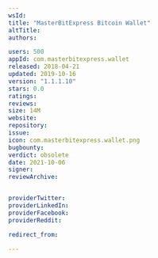 ```yaml
---
wsId: 
title: "MasterBitExpress Bitcoin Wallet"
altTitle: 
authors:

users: 500
appId: com.masterbitexpress.wallet
released: 2018-04-21
updated: 2019-10-16
version: "1.1.1.10"
stars: 0.0
ratings: 
reviews: 
size: 14M
website: 
repository: 
issue: 
icon: com.masterbitexpress.wallet.png
bugbounty: 
verdict: obsolete
date: 2021-10-06
signer: 
reviewArchive:


providerTwitter: 
providerLinkedIn: 
providerFacebook: 
providerReddit: 

redirect_from:

---
```



